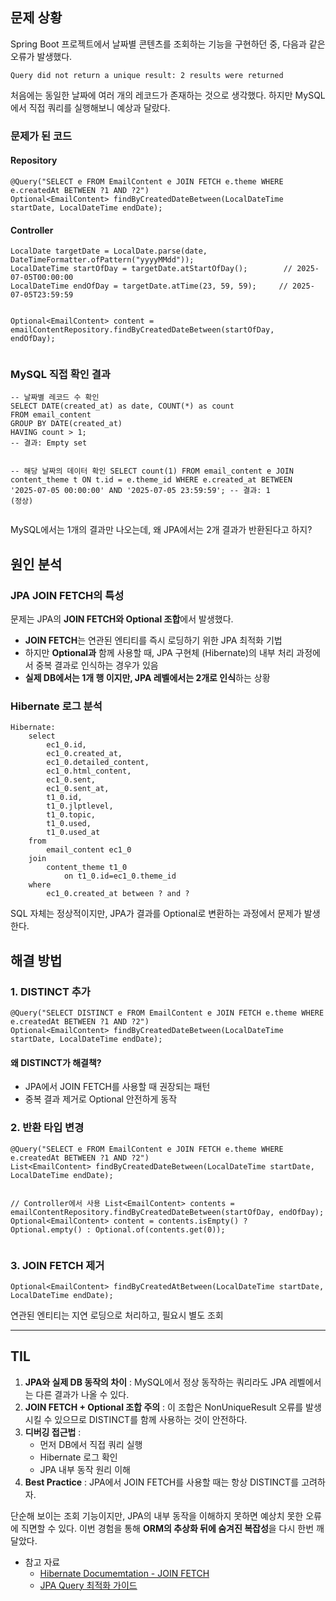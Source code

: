 <h2 id="문제-상황">문제 상황</h2>
<p>Spring Boot 프로젝트에서 날짜별 콘텐츠를 조회하는 기능을 구현하던 중, 다음과 같은 오류가 발생했다.</p>
<pre><code class="language-text">Query did not return a unique result: 2 results were returned</code></pre>
<p>처음에는 동일한 날짜에 여러 개의 레코드가 존재하는 것으로 생각했다. 하지만 MySQL에서 직접 쿼리를 실행해보니 예상과 달랐다.</p>
<h3 id="문제가-된-코드">문제가 된 코드</h3>
<h4 id="repository">Repository</h4>
<pre><code class="language-java">@Query(&quot;SELECT e FROM EmailContent e JOIN FETCH e.theme WHERE e.createdAt BETWEEN ?1 AND ?2&quot;)
Optional&lt;EmailContent&gt; findByCreatedDateBetween(LocalDateTime startDate, LocalDateTime endDate);</code></pre>
<h4 id="controller">Controller</h4>
<pre><code class="language-java">LocalDate targetDate = LocalDate.parse(date, DateTimeFormatter.ofPattern(&quot;yyyyMMdd&quot;));
LocalDateTime startOfDay = targetDate.atStartOfDay();        // 2025-07-05T00:00:00
LocalDateTime endOfDay = targetDate.atTime(23, 59, 59);     // 2025-07-05T23:59:59

Optional&lt;EmailContent&gt; content = emailContentRepository.findByCreatedDateBetween(startOfDay, endOfDay);</code></pre>
<h3 id="mysql-직접-확인-결과">MySQL 직접 확인 결과</h3>
<pre><code class="language-sql">-- 날짜별 레코드 수 확인
SELECT DATE(created_at) as date, COUNT(*) as count 
FROM email_content 
GROUP BY DATE(created_at) 
HAVING count &gt; 1;
-- 결과: Empty set

-- 해당 날짜의 데이터 확인
SELECT count(1) 
FROM email_content e 
JOIN content_theme t ON t.id = e.theme_id 
WHERE e.created_at BETWEEN '2025-07-05 00:00:00' AND '2025-07-05 23:59:59';
-- 결과: 1 (정상)</code></pre>
<p>MySQL에서는 1개의 결과만 나오는데, 왜 JPA에서는 2개 결과가 반환된다고 하지?</p>
<h2 id="원인-분석">원인 분석</h2>
<h3 id="jpa-join-fetch의-특성">JPA JOIN FETCH의 특성</h3>
<p>문제는 JPA의 <strong>JOIN FETCH와 Optional 조합</strong>에서 발생했다.</p>
<ul>
<li><strong>JOIN FETCH</strong>는 연관된 엔티티를 즉시 로딩하기 위한 JPA 최적화 기법</li>
<li>하지만 <strong>Optional과</strong> 함께 사용할 때, JPA 구현체 (Hibernate)의 내부 처리 과정에서 중복 결과로 인식하는 경우가 있음</li>
<li><strong>실제 DB에서는 1개 행 이지만, JPA 레벨에서는 2개로 인식</strong>하는 상황</li>
</ul>
<h3 id="hibernate-로그-분석">Hibernate 로그 분석</h3>
<pre><code class="language-sql">Hibernate: 
    select
        ec1_0.id,
        ec1_0.created_at,
        ec1_0.detailed_content,
        ec1_0.html_content,
        ec1_0.sent,
        ec1_0.sent_at,
        t1_0.id,
        t1_0.jlptlevel,
        t1_0.topic,
        t1_0.used,
        t1_0.used_at 
    from
        email_content ec1_0 
    join
        content_theme t1_0 
            on t1_0.id=ec1_0.theme_id 
    where
        ec1_0.created_at between ? and ?</code></pre>
<p>SQL 자체는 정상적이지만, JPA가 결과를 Optional로 변환하는 과정에서 문제가 발생한다.</p>
<h2 id="해결-방법">해결 방법</h2>
<h3 id="1-distinct-추가">1. DISTINCT 추가</h3>
<pre><code class="language-java">@Query(&quot;SELECT DISTINCT e FROM EmailContent e JOIN FETCH e.theme WHERE e.createdAt BETWEEN ?1 AND ?2&quot;)
Optional&lt;EmailContent&gt; findByCreatedDateBetween(LocalDateTime startDate, LocalDateTime endDate);</code></pre>
<h4 id="왜-distinct가-해결책">왜 DISTINCT가 해결책?</h4>
<ul>
<li>JPA에서 JOIN FETCH를 사용할 때 권장되는 패턴</li>
<li>중복 결과 제거로 Optional 안전하게 동작</li>
</ul>
<h3 id="2-반환-타입-변경">2. 반환 타입 변경</h3>
<pre><code class="language-java">@Query(&quot;SELECT e FROM EmailContent e JOIN FETCH e.theme WHERE e.createdAt BETWEEN ?1 AND ?2&quot;)
List&lt;EmailContent&gt; findByCreatedDateBetween(LocalDateTime startDate, LocalDateTime endDate);

// Controller에서 사용
List&lt;EmailContent&gt; contents = emailContentRepository.findByCreatedDateBetween(startOfDay, endOfDay);
Optional&lt;EmailContent&gt; content = contents.isEmpty() ? Optional.empty() : Optional.of(contents.get(0));</code></pre>
<h3 id="3-join-fetch-제거">3. JOIN FETCH 제거</h3>
<pre><code class="language-java">Optional&lt;EmailContent&gt; findByCreatedAtBetween(LocalDateTime startDate, LocalDateTime endDate);</code></pre>
<p>연관된 엔티티는 지연 로딩으로 처리하고, 필요시 별도 조회</p>
<hr />
<h2 id="til">TIL</h2>
<ol>
<li><strong>JPA와 실제 DB 동작의 차이</strong> : MySQL에서 정상 동작하는 쿼리라도 JPA 레벨에서는 다른 결과가 나올 수 있다.</li>
<li><strong>JOIN FETCH + Optional 조합 주의</strong> : 이 조합은 NonUniqueResult 오류를 발생시킬 수 있으므로 DISTINCT를 함께 사용하는 것이 안전하다.</li>
<li><strong>디버깅 접근법</strong> :<ul>
<li>먼저 DB에서 직접 쿼리 실행</li>
<li>Hibernate 로그 확인</li>
<li>JPA 내부 동작 원리 이해</li>
</ul>
</li>
<li><strong>Best Practice</strong> : JPA에서 JOIN FETCH를 사용할 때는 항상 DISTINCT를 고려하자.</li>
</ol>
<p>단순해 보이는 조회 기능이지만, JPA의 내부 동작을 이해하지 못하면 예상치 못한 오류에 직면할 수 있다.
이번 경험을 통해 <strong>ORM의 추상화 뒤에 숨겨진 복잡성</strong>을 다시 한번 깨달았다.</p>
<ul>
<li>참고 자료<ul>
<li><a href="https://docs.jboss.org/hibernate/orm/current/userguide/html_single/Hibernate_User_Guide.html#hql-explicit-join-fetch">Hibernate Documemtation - JOIN FETCH</a></li>
<li><a href="https://docs.oracle.com/javaee/7/tutorial/persistence-querylanguage.htm">JPA Query 최적화 가이드</a></li>
</ul>
</li>
</ul>